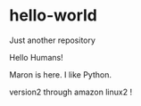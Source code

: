 # hello-world
Just another repository

Hello Humans!

Maron is here. I like Python.

version2 through amazon linux2 !
